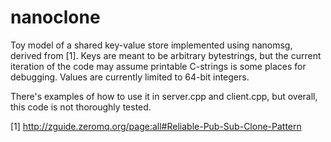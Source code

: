 nanoclone
=========

Toy model of a shared key-value store implemented using nanomsg, derived
from [1].  Keys are meant to be arbitrary bytestrings, but the current
iteration of the code may assume printable C-strings is some places for
debugging.  Values are currently limited to 64-bit integers.

There's examples of how to use it in server.cpp and client.cpp, but
overall, this code is not thoroughly tested.

[1] http://zguide.zeromq.org/page:all#Reliable-Pub-Sub-Clone-Pattern
